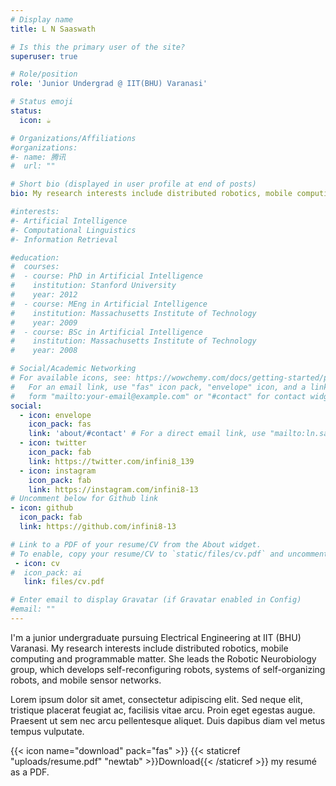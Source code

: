 ```yaml
---
# Display name
title: L N Saaswath

# Is this the primary user of the site?
superuser: true

# Role/position
role: 'Junior Undergrad @ IIT(BHU) Varanasi'

# Status emoji
status:
  icon: ☕️

# Organizations/Affiliations
#organizations:
#- name: 腾讯
#  url: ""

# Short bio (displayed in user profile at end of posts)
bio: My research interests include distributed robotics, mobile computing and programmable matter.

#interests:
#- Artificial Intelligence
#- Computational Linguistics
#- Information Retrieval

#education:
#  courses:
#  - course: PhD in Artificial Intelligence
#    institution: Stanford University
#    year: 2012
#  - course: MEng in Artificial Intelligence
#    institution: Massachusetts Institute of Technology
#    year: 2009
#  - course: BSc in Artificial Intelligence
#    institution: Massachusetts Institute of Technology
#    year: 2008

# Social/Academic Networking
# For available icons, see: https://wowchemy.com/docs/getting-started/page-builder/#icons
#   For an email link, use "fas" icon pack, "envelope" icon, and a link in the
#   form "mailto:your-email@example.com" or "#contact" for contact widget.
social:
  - icon: envelope
    icon_pack: fas
    link: 'about/#contact' # For a direct email link, use "mailto:ln.saaswath.eee19@iitbhu.ac.in".
  - icon: twitter
    icon_pack: fab
    link: https://twitter.com/infini8_139
  - icon: instagram
    icon_pack: fab
    link: https://instagram.com/infini8-13
# Uncomment below for Github link
- icon: github
  icon_pack: fab
  link: https://github.com/infini8-13

# Link to a PDF of your resume/CV from the About widget.
# To enable, copy your resume/CV to `static/files/cv.pdf` and uncomment the lines below.
 - icon: cv
#  icon_pack: ai
   link: files/cv.pdf

# Enter email to display Gravatar (if Gravatar enabled in Config)
#email: ""
---
```


I'm a junior undergraduate pursuing Electrical Engineering at IIT (BHU) Varanasi. My research interests include distributed robotics, mobile computing and programmable matter. She leads the Robotic Neurobiology group, which develops self-reconfiguring robots, systems of self-organizing robots, and mobile sensor networks.

Lorem ipsum dolor sit amet, consectetur adipiscing elit. Sed neque elit, tristique placerat feugiat ac, facilisis vitae arcu. Proin eget egestas augue. Praesent ut sem nec arcu pellentesque aliquet. Duis dapibus diam vel metus tempus vulputate.

{{< icon name="download" pack="fas" >}} {{< staticref "uploads/resume.pdf" "newtab" >}}Download{{< /staticref >}} my resumé as a PDF.
